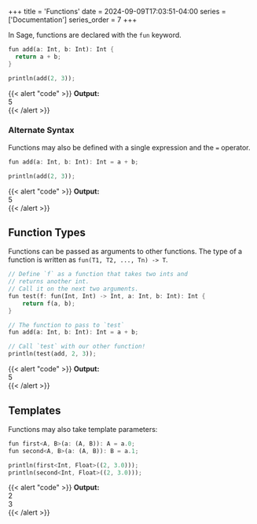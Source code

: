 +++
title = 'Functions'
date = 2024-09-09T17:03:51-04:00
series = ['Documentation']
series_order = 7
+++

In Sage, functions are declared with the `fun` keyword.

```rs
fun add(a: Int, b: Int): Int {
  return a + b;
}

println(add(2, 3));
```
{{< alert "code" >}}
**Output:**<br/>
5<br/>
{{< /alert >}}

### Alternate Syntax

Functions may also be defined with a single expression and the `=` operator.

```rs
fun add(a: Int, b: Int): Int = a + b;

println(add(2, 3));
```
{{< alert "code" >}}
**Output:**<br/>
5<br/>
{{< /alert >}}

## Function Types

Functions can be passed as arguments to other functions. The type of a function is written as `fun(T1, T2, ..., Tn) -> T`.

```rs
// Define `f` as a function that takes two ints and
// returns another int.
// Call it on the next two arguments.
fun test(f: fun(Int, Int) -> Int, a: Int, b: Int): Int {
    return f(a, b);
}

// The function to pass to `test`
fun add(a: Int, b: Int): Int = a + b;

// Call `test` with our other function!
println(test(add, 2, 3));
```
{{< alert "code" >}}
**Output:**<br/>
5<br/>
{{< /alert >}}

## Templates

Functions may also take template parameters:

```rs
fun first<A, B>(a: (A, B)): A = a.0;
fun second<A, B>(a: (A, B)): B = a.1;

println(first<Int, Float>((2, 3.0)));
println(second<Int, Float>((2, 3.0)));
```
{{< alert "code" >}}
**Output:**<br/>
2<br/>
3<br/>
{{< /alert >}}